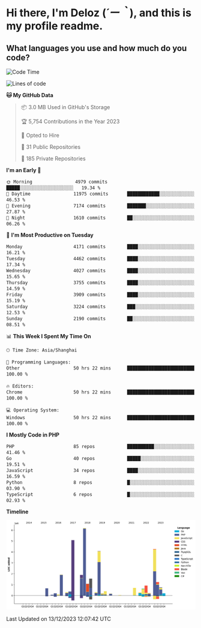 # **Hi there, I'm Deloz (*´ー｀*), and this is my profile readme.**

## **What languages you use and how much do you code?**

<!--START_SECTION:waka-->
![Code Time](http://img.shields.io/badge/Code%20Time-2%2C985%20hrs%2041%20mins-blue)

![Lines of code](https://img.shields.io/badge/From%20Hello%20World%20I%27ve%20Written-33.6%20million%20lines%20of%20code-blue)

**🐱 My GitHub Data** 

> 📦 3.0 MB Used in GitHub's Storage 
 > 
> 🏆 5,754 Contributions in the Year 2023
 > 
> 💼 Opted to Hire
 > 
> 📜 31 Public Repositories 
 > 
> 🔑 185 Private Repositories 
 > 
**I'm an Early 🐤** 

```text
🌞 Morning                4979 commits        █████░░░░░░░░░░░░░░░░░░░░   19.34 % 
🌆 Daytime                11975 commits       ████████████░░░░░░░░░░░░░   46.53 % 
🌃 Evening                7174 commits        ███████░░░░░░░░░░░░░░░░░░   27.87 % 
🌙 Night                  1610 commits        ██░░░░░░░░░░░░░░░░░░░░░░░   06.26 % 
```
📅 **I'm Most Productive on Tuesday** 

```text
Monday                   4171 commits        ████░░░░░░░░░░░░░░░░░░░░░   16.21 % 
Tuesday                  4462 commits        ████░░░░░░░░░░░░░░░░░░░░░   17.34 % 
Wednesday                4027 commits        ████░░░░░░░░░░░░░░░░░░░░░   15.65 % 
Thursday                 3755 commits        ████░░░░░░░░░░░░░░░░░░░░░   14.59 % 
Friday                   3909 commits        ████░░░░░░░░░░░░░░░░░░░░░   15.19 % 
Saturday                 3224 commits        ███░░░░░░░░░░░░░░░░░░░░░░   12.53 % 
Sunday                   2190 commits        ██░░░░░░░░░░░░░░░░░░░░░░░   08.51 % 
```


📊 **This Week I Spent My Time On** 

```text
🕑︎ Time Zone: Asia/Shanghai

💬 Programming Languages: 
Other                    50 hrs 22 mins      █████████████████████████   100.00 % 

🔥 Editors: 
Chrome                   50 hrs 22 mins      █████████████████████████   100.00 % 

💻 Operating System: 
Windows                  50 hrs 22 mins      █████████████████████████   100.00 % 
```

**I Mostly Code in PHP** 

```text
PHP                      85 repos            ██████████░░░░░░░░░░░░░░░   41.46 % 
Go                       40 repos            █████░░░░░░░░░░░░░░░░░░░░   19.51 % 
JavaScript               34 repos            ████░░░░░░░░░░░░░░░░░░░░░   16.59 % 
Python                   8 repos             █░░░░░░░░░░░░░░░░░░░░░░░░   03.90 % 
TypeScript               6 repos             █░░░░░░░░░░░░░░░░░░░░░░░░   02.93 % 
```



**Timeline**

![Lines of Code chart](https://raw.githubusercontent.com/deloz/deloz/main/assets/bar_graph.png)


 Last Updated on 13/12/2023 12:07:42 UTC
<!--END_SECTION:waka-->

